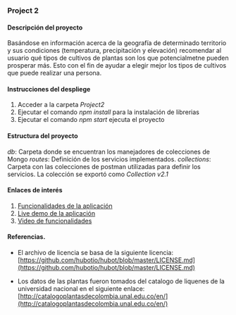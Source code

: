 ### Project 2

#### Descripción del proyecto

Basándose en información acerca de la geografía de determinado territorio y sus condiciones (temperatura, precipitación y elevación) recomendar al usuario qué tipos de cultivos de plantas son los que potencialmetne pueden prosperar más. Esto con el fin de ayudar a elegir mejor los tipos de cultivos que puede realizar una persona.

#### Instrucciones del despliege 

1. Acceder a la carpeta *Project2*
2. Ejecutar el comando *npm install* para la instalación de librerias
3. Ejecutar el comando *npm start* ejecuta el proyecto

#### Estructura del proyecto 

*db*: Carpeta donde se encuentran los manejadores de colecciones de Mongo
*routes*: Definición de los servicios implementados.
*collections*: Carpeta con las colecciones de postman utilizadas para definir los servicios. La colección se exportó como _Collection v2.1_ 

#### Enlaces de interés

1. [Funcionalidades de la aplicación](https://www.youtube.com/watch?v=0SP1--26eSM)
2. [Live demo de la aplicación]()
3. [Video de funcionalidades](https://youtu.be/XwdzUnIzvnI)

#### Referencias. 
* El archivo de licencia se basa de la siguiente licencia: [https://github.com/hubotio/hubot/blob/master/LICENSE.md](https://github.com/hubotio/hubot/blob/master/LICENSE.md)

* Los datos de las plantas fueron tomados del catalogo de liquenes de la universidad nacional en el siguiente enlace: [http://catalogoplantasdecolombia.unal.edu.co/en/](http://catalogoplantasdecolombia.unal.edu.co/en/)
